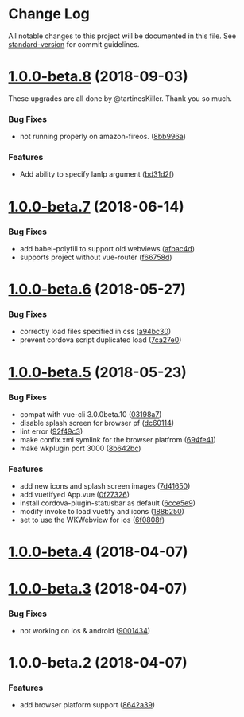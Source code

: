 # Change Log

All notable changes to this project will be documented in this file. See [standard-version](https://github.com/conventional-changelog/standard-version) for commit guidelines.

<a name="1.0.0-beta.8"></a>
# [1.0.0-beta.8](https://github.com/dekimasoon/vue-cli-plugin-cordova/compare/v1.0.0-beta.7...v1.0.0-beta.8) (2018-09-03)

These upgrades are all done by @tartinesKiller. Thank you so much.

### Bug Fixes

* not running properly on amazon-fireos. ([8bb996a](https://github.com/dekimasoon/vue-cli-plugin-cordova/commit/8bb996a))

### Features

* Add ability to specify lanIp argument ([bd31d2f](https://github.com/dekimasoon/vue-cli-plugin-cordova/commit/bd31d2f))

<a name="1.0.0-beta.7"></a>
# [1.0.0-beta.7](https://github.com/dekimasoon/vue-cli-plugin-cordova/compare/v1.0.0-beta.6...v1.0.0-beta.7) (2018-06-14)


### Bug Fixes

* add babel-polyfill to support old webviews ([afbac4d](https://github.com/dekimasoon/vue-cli-plugin-cordova/commit/afbac4d))
* supports project without vue-router ([f66758d](https://github.com/dekimasoon/vue-cli-plugin-cordova/commit/f66758d))



<a name="1.0.0-beta.6"></a>
# [1.0.0-beta.6](https://github.com/dekimasoon/vue-cli-plugin-cordova/compare/v1.0.0-beta.5...v1.0.0-beta.6) (2018-05-27)


### Bug Fixes

* correctly load files specified in css ([a94bc30](https://github.com/dekimasoon/vue-cli-plugin-cordova/commit/a94bc30))
* prevent cordova script duplicated load ([7ca27e0](https://github.com/dekimasoon/vue-cli-plugin-cordova/commit/7ca27e0))



<a name="1.0.0-beta.5"></a>
# [1.0.0-beta.5](https://github.com/dekimasoon/vue-cli-plugin-cordova/compare/v1.0.0-beta.4...v1.0.0-beta.5) (2018-05-23)


### Bug Fixes

* compat with vue-cli 3.0.0beta.10 ([03198a7](https://github.com/dekimasoon/vue-cli-plugin-cordova/commit/03198a7))
* disable splash screen for browser pf ([dc60114](https://github.com/dekimasoon/vue-cli-plugin-cordova/commit/dc60114))
* lint error ([92f49c3](https://github.com/dekimasoon/vue-cli-plugin-cordova/commit/92f49c3))
* make confix.xml symlink for the browser platfrom ([694fe41](https://github.com/dekimasoon/vue-cli-plugin-cordova/commit/694fe41))
* make wkplugin port 3000 ([8b642bc](https://github.com/dekimasoon/vue-cli-plugin-cordova/commit/8b642bc))


### Features

* add new icons and splash screen images ([7d41650](https://github.com/dekimasoon/vue-cli-plugin-cordova/commit/7d41650))
* add vuetifyed App.vue ([0f27326](https://github.com/dekimasoon/vue-cli-plugin-cordova/commit/0f27326))
* install cordova-plugin-statusbar as default ([6cce5e9](https://github.com/dekimasoon/vue-cli-plugin-cordova/commit/6cce5e9))
* modify invoke to load vuetify and icons ([188b250](https://github.com/dekimasoon/vue-cli-plugin-cordova/commit/188b250))
* set to use the WKWebview for ios ([6f0808f](https://github.com/dekimasoon/vue-cli-plugin-cordova/commit/6f0808f))



<a name="1.0.0-beta.4"></a>
# [1.0.0-beta.4](https://github.com/dekimasoon/vue-cli-plugin-cordova/compare/v1.0.0-beta.3...v1.0.0-beta.4) (2018-04-07)



<a name="1.0.0-beta.3"></a>
# [1.0.0-beta.3](https://github.com/dekimasoon/vue-cli-plugin-cordova/compare/v1.0.0-beta.2...v1.0.0-beta.3) (2018-04-07)


### Bug Fixes

* not working on ios & android ([9001434](https://github.com/dekimasoon/vue-cli-plugin-cordova/commit/9001434))



<a name="1.0.0-beta.2"></a>
# 1.0.0-beta.2 (2018-04-07)


### Features

* add browser platform support ([8642a39](https://github.com/dekimasoon/vue-cli-plugin-cordova/commit/8642a39))
